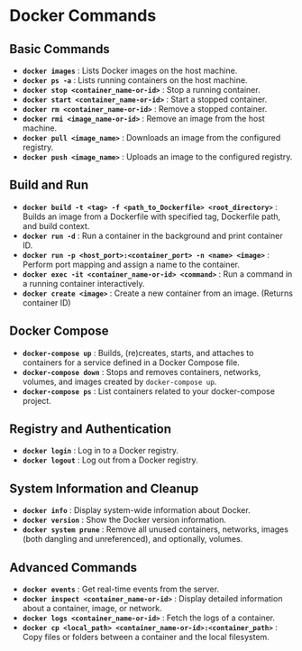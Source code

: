 # Docker Commands

## Basic Commands

- **`docker images`** : Lists Docker images on the host machine.
- **`docker ps -a`** : Lists running containers on the host machine.
- **`docker stop <container_name-or-id>`** : Stop a running container.
- **`docker start <container_name-or-id>`** : Start a stopped container.
- **`docker rm <container_name-or-id>`** : Remove a stopped container.
- **`docker rmi <image_name-or-id>`** : Remove an image from the host machine.
- **`docker pull <image_name>`** : Downloads an image from the configured registry.
- **`docker push <image_name>`** : Uploads an image to the configured registry.

## Build and Run

- **`docker build -t <tag> -f <path_to_Dockerfile> <root_directory>`** : Builds an image from a Dockerfile with specified tag, Dockerfile path, and build context.
- **`docker run -d`** : Run a container in the background and print container ID.
- **`docker run -p <host_port>:<container_port> -n <name> <image>`** : Perform port mapping and assign a name to the container.
- **`docker exec -it <container_name-or-id> <command>`** : Run a command in a running container interactively.
- **`docker create <image>`** : Create a new container from an image. (Returns container ID)

## Docker Compose

- **`docker-compose up`** : Builds, (re)creates, starts, and attaches to containers for a service defined in a Docker Compose file.
- **`docker-compose down`** : Stops and removes containers, networks, volumes, and images created by `docker-compose up`.
- **`docker-compose ps`** : List containers related to your docker-compose project.

## Registry and Authentication

- **`docker login`** : Log in to a Docker registry.
- **`docker logout`** : Log out from a Docker registry.

## System Information and Cleanup

- **`docker info`** : Display system-wide information about Docker.
- **`docker version`** : Show the Docker version information.
- **`docker system prune`** : Remove all unused containers, networks, images (both dangling and unreferenced), and optionally, volumes.

## Advanced Commands

- **`docker events`** : Get real-time events from the server.
- **`docker inspect <container_name-or-id>`** : Display detailed information about a container, image, or network.
- **`docker logs <container_name-or-id>`** : Fetch the logs of a container.
- **`docker cp <local_path> <container_name-or-id>:<container_path>`** : Copy files or folders between a container and the local filesystem.